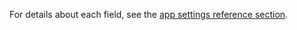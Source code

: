 <!-- markdownlint-disable-file MD041 -->
For details about each field, see the [app settings reference section](../reference/app-settings.md).
